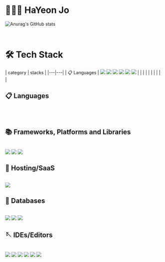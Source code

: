 # 👩🏻‍💻  HaYeon Jo


![Anurag's GitHub stats](https://github-readme-stats.vercel.app/api?username=HaYeonJo21&show_icons=true&theme=moltack)

<br/>

# 🛠 Tech Stack

<span>
| category  | stacks  |
|---|---|
|  📋 Languages  | <img src="https://img.shields.io/badge/Java-007396?style=flat-square&logo=Java&logoColor=white"/>
<img src="https://img.shields.io/badge/C-A8B9CC ?style=flat-square&logo=C&logoColor=white"/> 
<img src="https://img.shields.io/badge/Python-3766AB?style=flat-square&logo=Python&logoColor=white"/>
<img src="https://img.shields.io/badge/Swift-F05138?style=flat-square&logo=Swift&logoColor=white"/>
<img src="https://img.shields.io/badge/JavaScript-F7DF1E?style=flat-square&logo=JavaScript&logoColor=black"/>  
  <img src="https://img.shields.io/badge/HTML5-E34F26?style=flat-square&logo=HTML5&logoColor=white"/>
  |
|   |   |
|   |   |
|   |   |
  
## 📋 Languages
  <br/>

<br/>  
  
## 📚 Frameworks, Platforms and Libraries
  <br/>
<img src="https://img.shields.io/badge/Express.js-%23404d59.svg?style=for-the-badge&logo=express&logoColor=%2361DAFB"/>
<img src="https://img.shields.io/badge/Spring-%236DB33F.svg?style=for-the-badge&logo=spring&logoColor=white"/>
<img src="https://img.shields.io/badge/Node.js-339933?style=flat-square&logo=Node.js&logoColor=white"/>
<br/>
  
## 🎈 Hosting/SaaS
  <br/>
<img src="https://img.shields.io/badge/Heroku-430098?style=flat-square&logo=Heroku&logoColor=white"/>
<br/>

## 💾 Databases
  <br/>
<img src="https://img.shields.io/badge/MongoDB-47A248?style=flat-square&logo=MongoDB&logoColor=white"/> 
<img src="https://img.shields.io/badge/MySql-4479A1?style=flat-square&logo=MySql&logoColor=white"/>
<img src="https://img.shields.io/badge/sqlite-%2307405e.svg?style=for-the-badge&logo=sqlite&logoColor=white"/> 
<br/>

## 🪡 IDEs/Editors
<br/>
<img src="https://img.shields.io/badge/Android%20Studio-3DDC84.svg?style=for-the-badge&logo=android-studio&logoColor=white"/>
<img src="https://img.shields.io/badge/Atom-%2366595C.svg?style=for-the-badge&logo=atom&logoColor=white"/>
<img src="https://img.shields.io/badge/Eclipse-FE7A16.svg?style=for-the-badge&logo=Eclipse&logoColor=white"/>
<img src="https://img.shields.io/badge/pycharm-143?style=for-the-badge&logo=pycharm&logoColor=black&color=black&labelColor=green"/>
<img src="https://img.shields.io/badge/Visual%20Studio-5C2D91.svg?style=for-the-badge&logo=visual-studio&logoColor=white"/>
<img src="https://img.shields.io/badge/Xcode-007ACC?style=for-the-badge&logo=Xcode&logoColor=white"/>
  
  
</span>
